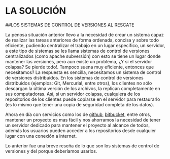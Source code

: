 # LA SOLUCIÓN

##LOS SISTEMAS DE CONTROL DE VERSIONES AL RESCATE

La penosa situación anterior llevo a la necesidad de crear un sistema capaz de realizar las tareas anteriores de forma ordenada, concisa y sobre todo eficiente, pudiendo centralizar el trabajo en un lugar especifico, un servidor, a este tipo de sistemas se les llama sistemas de control de versiones centralizados (como apache subversión) con esto se tiene un lugar donde mantener las versiones, pero aun existe un problema, ¿Y si el servidor colapsa? Se pierde todo!.
Tampoco suena muy eficiente, entonces que necesitamos? La respuesta es sencilla, necesitamos un sistema de control de versiones distribuidos.
En los sistemas de control de versiones distribuidos (ejemplos: Git, Mercurial, entre otros), los clientes no sólo descargan la última versión de los archivos, la replican completamente en sus computadoras. Así, si un servidor colapsa, cualquiera de los repositorios de los clientes puede copiarse en el servidor para restaurarlo (es lo mismo que tener una copia de seguridad completa de los datos). 

Ahora en día con servicios como los de [github](https://github.com/), [bitbucket](https://bitbucket.org/), entre otros, mantener un proyecto es mas fácil y nos ahorramos la necesidad de tener un servidor dedicado para mantener el proyecto al alcance de todos, además los usuarios pueden acceder a los repositorios desde cualquier lugar con una conexión a internet.

Lo anterior fue una breve reseña de lo que son los sistemas de control de versiones y del porque deberíamos usarlos.


